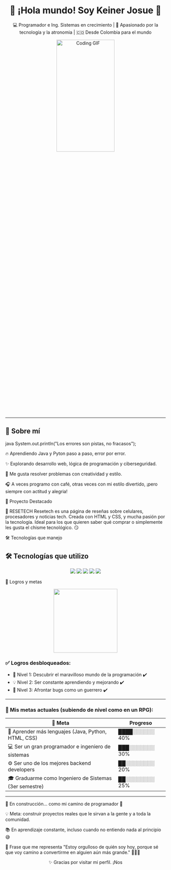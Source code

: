 <h1 align="center">👋 ¡Hola mundo! Soy Keiner Josue 🚀</h1>

<p align="center">
  💻 Programador e Ing. Sistemas en crecimiento | 🎨 Apasionado por la tecnología y la atronomia | 🇨🇴 Desde Colombia para el mundo
</p>

<p align="center">
  <img src="https://ilkinvaliyev.com/uploads/HNbj1yLc4ZaIpapLYdTUghp4jH7zie6OBC9yQQHP.jpg" width="60%" height="30%" alt="Coding GIF" />
</p>

---

## 🧠 Sobre mí

java
System.out.println("Los errores son pistas, no fracasos");

🔥 Aprendiendo Java y Pyton paso a paso, error por error.

✨ Explorando desarrollo web, lógica de programación y ciberseguridad.

🎯 Me gusta resolver problemas con creatividad y estilo.

🎧 A veces programo con café, otras veces con mi estilo divertido, ¡pero siempre con actitud y alegria!

🚀 Proyecto Destacado

📱 RESETECH
Resetech es una página de reseñas sobre celulares, procesadores y noticias tech.
Creada con HTML y CSS, y mucha pasión por la tecnología.
Ideal para los que quieren saber qué comprar o simplemente les gusta el chisme tecnológico. 😏

🛠️ Tecnologías que manejo
## 🛠️ Tecnologías que utilizo

<p align="center">
  <img src="https://img.shields.io/badge/Java-ED8B00?style=for-the-badge&logo=java&logoColor=white"/>
  <img src="https://e7.pngegg.com/pngimages/185/866/png-clipart-html-logo-html-web-design-scalable-graphics-world-wide-web-markup-language-html5-icon-hd-miscellaneous-angle.png"/>
  <img src="https://img.shields.io/badge/CSS3-1572B6?style=for-the-badge&logo=css3&logoColor=white"/>
  <img src="https://img.shields.io/badge/Visual_Studio_Code-007ACC?style=for-the-badge&logo=visual%20studio%20code&logoColor=white"/>
  <img src="https://img.shields.io/badge/Swing-A8B9CC?style=for-the-badge&logo=java&logoColor=black"/>
</p>

🏅 Logros y metas
<p align="center">
  <img src="https://media.giphy.com/media/ToMjGpx9F5ktZw8qPUQ/giphy.gif" width="200px" />
</p>

### ✅ Logros desbloqueados:

- 🧠 Nivel 1: Descubrir el maravilloso mundo de la programación ✔️
- 💡 Nivel 2: Ser constante aprendiendo y mejorando ✔️
- 🔧 Nivel 3: Afrontar bugs como un guerrero ✔️

---

### 🚀 Mis metas actuales (subiendo de nivel como en un RPG):

| 🎯 Meta                                             | Progreso         |
|-----------------------------------------------------|------------------|
| 🧠 Aprender más lenguajes (Java, Python, HTML, CSS) | ████░░░░░░ 40%   |
| 💻 Ser un gran programador e ingeniero de sistemas  | ███░░░░░░░ 30%   |
| ⚙️ Ser uno de los mejores backend developers         | ██░░░░░░░░ 20%   |
| 🎓 Graduarme como Ingeniero de Sistemas (3er semestre) | ██░░░░░░░░ 25%   |

---

🚧 En construcción... como mi camino de programador 💪

💡 Meta: construir proyectos reales que le sirvan a la gente y a toda la comunidad.

📚 En aprendizaje constante, incluso cuando no entiendo nada al principio 😅

💬 Frase que me representa
"Estoy orgulloso de quién soy hoy, porque sé que voy camino a convertirme en alguien aún más grande." 🧠👨‍💻

<p align="center"> ✨ Gracias por visitar mi perfil. ¡Nos 
